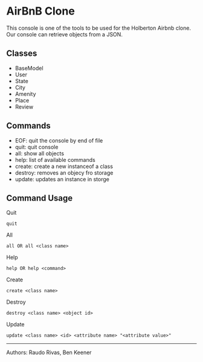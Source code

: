 # AirBnB Clone

This console is one of the tools to be used for the Holberton Airbnb clone. Our console can retrieve objects from a JSON.

## Classes
- BaseModel
- User
- State
- City
- Amenity
- Place
- Review

## Commands
- EOF: quit the console by end of file
- quit: quit console
- all: show all objects
- help: list of available commands
- create: create a new instanceof a class
- destroy: removes an objecy fro storage
- update: updates an instance in storge

## Command Usage
Quit
```
quit
```
All
```
all OR all <class name>
```
Help
```
help OR help <command>
```
Create
```
create <class name>
```
Destroy
```
destroy <class name> <object id>
```
Update
```
update <class name> <id> <attribute name> "<attribute value>"
```
---
Authors: Raudo Rivas, Ben Keener
